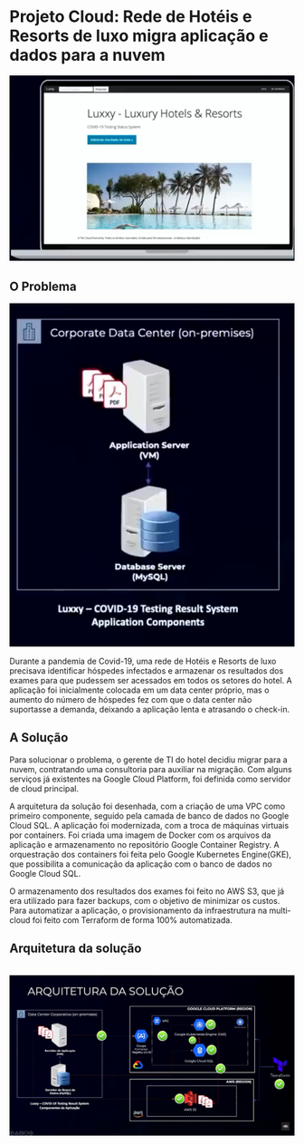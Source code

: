 # Projeto Cloud: Rede de Hotéis e Resorts de luxo migra aplicação e dados para a nuvem

<img src="images/photo-project.png"/>
<br/>

## O Problema
<img src="images/the-problem.png"/>

Durante a pandemia de Covid-19, uma rede de Hotéis e Resorts de luxo precisava identificar hóspedes infectados e armazenar os resultados dos exames para que pudessem ser acessados em todos os setores do hotel. A aplicação foi inicialmente colocada em um data center próprio, mas o aumento do número de hóspedes fez com que o data center não suportasse a demanda, deixando a aplicação lenta e atrasando o check-in.


## A Solução

Para solucionar o problema, o gerente de TI do hotel decidiu migrar para a nuvem, contratando uma consultoria para auxiliar na migração. Com alguns serviços já existentes na Google Cloud Platform, foi definida como servidor de cloud principal.

A arquitetura da solução foi desenhada, com a criação de uma VPC como primeiro componente, seguido pela camada de banco de dados no Google Cloud SQL. A aplicação foi modernizada, com a troca de máquinas virtuais por containers. Foi criada uma imagem de Docker com os arquivos da aplicação e armazenamento no repositório Google Container Registry. A orquestração dos containers foi feita pelo Google Kubernetes Engine(GKE), que possibilita a comunicação da aplicação com o banco de dados no Google Cloud SQL.

O armazenamento dos resultados dos exames foi feito no AWS S3, que já era utilizado para fazer backups, com o objetivo de minimizar os custos. Para automatizar a aplicação, o provisionamento da infraestrutura na multi-cloud foi feito com Terraform de forma 100% automatizada.


## Arquitetura da solução
<br/>
<img src="./images/arch.png">
